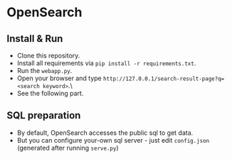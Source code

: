 # OpenSearch

## Install & Run
 - Clone this repository.
 - Install all requirements via `pip install -r requirements.txt`.
 - Run the `webapp.py`.
 - Open your browser and type `http://127.0.0.1/search-result-page?q=<search keyword>`.\
 - See the following part.

## SQL preparation
 - By default, OpenSearch accesses the public sql to get data.
 - But you can configure your-own sql server - 
    just edit `config.json` (generated after running `serve.py`)